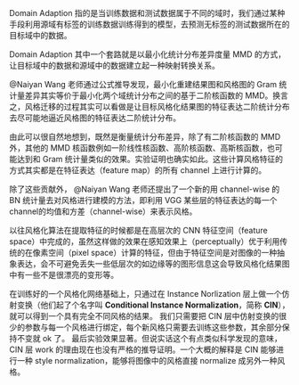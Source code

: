  Domain Adaption 指的是当训练数据和测试数据属于不同的域时，我们通过某种手段利用源域有标签的训练数据训练得到的模型，去预测无标签的测试数据所在的目标域中的数据。 

 Domain Adaption 其中一个套路就是以最小化统计分布差异度量 MMD 的方式，让目标域中的数据和源域中的数据建立起一种映射转换关系。 





 @Naiyan Wang 老师通过公式推导发现，最小化重建结果图和风格图的 Gram 统计量差异其实等价于最小化两个域统计分布之间的基于二阶核函数的 MMD。换言之，风格迁移的过程其实可以看做是让目标风格化结果图的特征表达二阶统计分布去尽可能地逼近风格图的特征表达二阶统计分布。 

 由此可以很自然地想到，既然是衡量统计分布差异，除了有二阶核函数的 MMD 外，其他的 MMD 核函数例如一阶线性核函数、高阶核函数、高斯核函数，也可能达到和 Gram 统计量类似的效果。实验证明也确实如此。这些计算风格特征的方式其实都是在特征表达（feature map）的所有 channel 上进行计算的。 

 除了这些贡献外， @Naiyan Wang 老师还提出了一个新的用 channel-wise 的 BN 统计量去对风格进行建模的方法，即利用 VGG 某些层的特征表达的每一个channel的均值和方差（channel-wise）来表示风格。 



 以往风格化算法在提取特征的时候都是在高层次的 CNN 特征空间（feature space）中完成的，虽然这样做的效果在感知效果上（perceptually）优于利用传统的在像素空间（pixel space）计算的特征，但由于特征空间是对图像的一种抽象表达，会不可避免丢失一些低层次的如边缘等的图形信息这会导致风格化结果图中有一些不是很漂亮的变形等。  



 在训练好的一个风格化网络基础上，只通过在 Instance Norlization 层上做一个仿射变换（他们起了个名字叫 **Conditional Instance Normalization**，简称 **CIN**），就可以得到一个具有完全不同风格的结果。  我们只需要把 CIN 层中仿射变换的很少的参数与每一个风格进行绑定，每个新风格只需要去训练这些参数，其余部分保持不变就 ok 了。  最后实验效果显著。但说实话这个有点类似科学发现的意味，CIN 层 work 的理由现在也没有严格的推导证明。一个大概的解释是 CIN 能够进行一种 style normalization，能够将图像中的风格直接 normalize 成另外一种风格。 